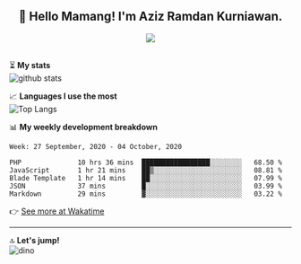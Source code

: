 <h2 align="center">👋 Hello Mamang! I'm Aziz Ramdan Kurniawan.</h2>  
<p align="center">
  <img src="https://komarev.com/ghpvc/?username=azizramdan"> <br><br>
</p>
    
⏳ **My stats**  
![github stats](https://github-readme-stats.vercel.app/api?username=azizramdan&show_icons=true&count_private=true&title_color=000&hide_border=true&hide_title=true)  

📈 **Languages I use the most**  
![Top Langs](https://github-readme-stats.vercel.app/api/top-langs/?username=azizramdan&layout=compact&langs_count=6&hide=tsql&hide_border=true&hide_title=true&exclude_repo=Futsal-Go,Futsal-Go-Admin,Sistem-Informasi-Sensus-Harian-Rawat-Inap)  

📊 **My weekly development breakdown**
<!--START_SECTION:waka-->
```text
Week: 27 September, 2020 - 04 October, 2020

PHP              10 hrs 36 mins  █████████████████░░░░░░░░   68.50 % 
JavaScript       1 hr 21 mins    ██▒░░░░░░░░░░░░░░░░░░░░░░   08.81 % 
Blade Template   1 hr 14 mins    ██░░░░░░░░░░░░░░░░░░░░░░░   07.99 % 
JSON             37 mins         █░░░░░░░░░░░░░░░░░░░░░░░░   03.99 % 
Markdown         29 mins         ▓░░░░░░░░░░░░░░░░░░░░░░░░   03.22 % 
```
<!--END_SECTION:waka-->
👉 [See more at Wakatime](https://wakatime.com/@azizramdan)
***
🔝 **Let's jump!**  
![dino](https://raw.githubusercontent.com/azizramdan/azizramdan/master/dino.gif)  
